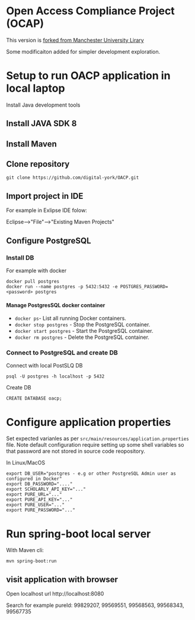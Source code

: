 Open Access Compliance Project (OCAP)
=====================================

This version is [forked from Manchester University Lirary](https://github.com/UoMLibrary/OACP.git) 

Some modificaiton added for simpler development exploration.

Setup to run OACP application in local laptop
=============================================

Install Java development tools

## Install JAVA SDK 8

## Install Maven

## Clone repository
```
git clone https://github.com/digital-york/OACP.git
```

## Import project in IDE

For example in Exlipse IDE folow:

Eclipse-->"File"-->"Existing Maven Projects"

## Configure PostgreSQL

### Install DB
For example with docker
```
docker pull postgres
docker run --name postgres -p 5432:5432 -e POSTGRES_PASSWORD=<password> postgres
```

#### Manage PostgresSQL docker container

- `docker ps`- List all running Docker containers.
- `docker stop postgres` - Stop the PostgreSQL container.
- `docker start postgres` - Start the PostgreSQL container.
- `docker rm postgres` - Delete the PostgreSQL container.

### Connect to PostgreSQL and create DB
Connect with local PostSLQ DB
```
psql -U postgres -h localhost -p 5432
```

Create DB
```
CREATE DATABASE oacp;
```

# Configure application properties

Set expected varianles as per `src/main/resources/application.properties` file. Note default configuration require setting up some shell variables so that password are not stored in source code reopository.

In Linux/MacOS
```
export DB_USER="postgres - e.g or other PostgreSQL Admin user as configured in Docker"
export DB_PASSWORD="...."
export SCHOLARLY_API_KEY="..."
export PURE_URL="..."
export PURE_API_KEY="..."
export PURE_USER="..."
export PURE_PASSWORD="..."

```

# Run spring-boot local server
With Maven cli:
```
mvn spring-boot:run
```

## visit application with browser
 Open localhost url http://localhost:8080 

 Search for example pureId: 99829207, 99569551, 99568563, 99568343, 99567735	


